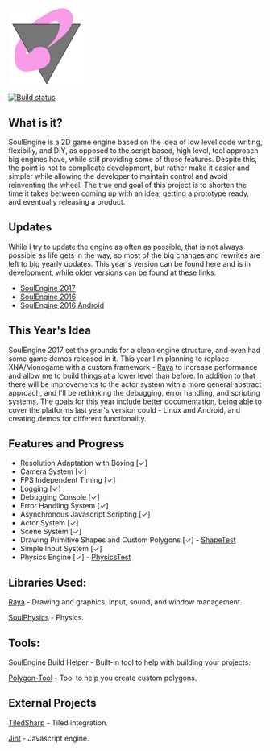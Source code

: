 <img src="Resources/SoulEngine2018.png" width=30%>

[![Build status](https://ci.appveyor.com/api/projects/status/yv7u2a04tp1pgmew?svg=true)](https://ci.appveyor.com/project/Cryru/soulengine)

## What is it?

SoulEngine is a 2D game engine based on the idea of low level code writing, flexibiliy, and DIY, as opposed to the script based, high level, tool approach big engines have, while still providing some of those features. Despite this, the point is not to complicate development, but rather make it easier and simpler while allowing the developer to maintain control and avoid reinventing the wheel. The true end goal of this project is to shorten the time it takes between coming up with an idea, getting a prototype ready, and eventually releasing a product.

## Updates

While I try to update the engine as often as possible, that is not always possible as life gets in the way, so most of the big changes and rewrites are left to big yearly updates. This year's version can be found here and is in development, while older versions can be found at these links:

* [SoulEngine 2017](https://github.com/Cryru/SoulEngine-2017)
* [SoulEngine 2016](https://github.com/Cryru/SoulEngine-2016)
* [SoulEngine 2016 Android](https://github.com/Cryru/SoulEngine-2016-Android)

## This Year's Idea

SoulEngine 2017 set the grounds for a clean engine structure, and even had some game demos released in it. This year I'm planning to replace XNA/Monogame with a custom framework - [Raya](https://github.com/Cryru/Raya) to increase performance and allow me to build things at a lower level than before. In addition to that there will be improvements to the actor system with a more general abstract approach, and I'll be rethinking the debugging, error handling, and scripting systems. The goals for this year include better documentation, being able to cover the platforms last year's version could - Linux and Android, and creating demos for different functionality.

## Features and Progress

- Resolution Adaptation with Boxing [&#10003;]
- Camera System [&#10003;]
- FPS Independent Timing [&#10003;]
- Logging [&#10003;]
- Debugging Console [&#10003;]
- Error Handling System [&#10003;]
- Asynchronous Javascript Scripting [&#10003;]
- Actor System [&#10003;]
- Scene System [&#10003;]
- Drawing Primitive Shapes and Custom Polygons [&#10003;] - [ShapeTest](/SoulEngine/Examples/Basic/ShapeTest.cs)
- Simple Input System [&#10003;]
- Physics Engine [&#10003;] - [PhysicsTest](/SoulEngine/Examples/Basic/PhysicsTest.cs)

## Libraries Used:

[Raya](https://github.com/Cryru/Raya) - Drawing and graphics, input, sound, and window management.

[SoulPhysics](https://github.com/Cryru/SoulPhysics) - Physics.

## Tools:

SoulEngine Build Helper - Built-in tool to help with building your projects.

[Polygon-Tool](https://github.com/Cryru/Polygon-Tool) - Tool to help you create custom polygons.

## External Projects

[TiledSharp](https://github.com/marshallward/TiledSharp) - Tiled integration.

[Jint](https://github.com/sebastienros/jint) - Javascript engine.
